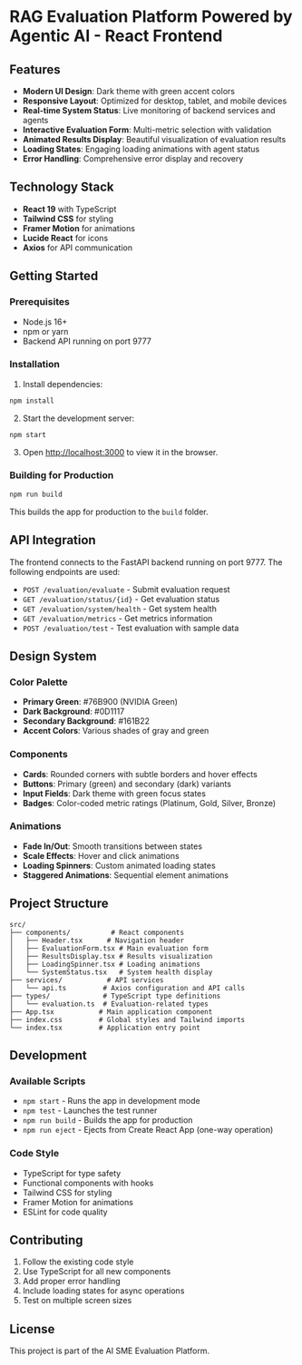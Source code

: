 # RAG Evaluation Platform Powered by Agentic AI - React Frontend

## Features

- **Modern UI Design**: Dark theme with green accent colors
- **Responsive Layout**: Optimized for desktop, tablet, and mobile devices
- **Real-time System Status**: Live monitoring of backend services and agents
- **Interactive Evaluation Form**: Multi-metric selection with validation
- **Animated Results Display**: Beautiful visualization of evaluation results
- **Loading States**: Engaging loading animations with agent status
- **Error Handling**: Comprehensive error display and recovery

## Technology Stack

- **React 19** with TypeScript
- **Tailwind CSS** for styling
- **Framer Motion** for animations
- **Lucide React** for icons
- **Axios** for API communication

## Getting Started

### Prerequisites

- Node.js 16+ 
- npm or yarn
- Backend API running on port 9777

### Installation

1. Install dependencies:
```bash
npm install
```

2. Start the development server:
```bash
npm start
```

3. Open [http://localhost:3000](http://localhost:3000) to view it in the browser.

### Building for Production

```bash
npm run build
```

This builds the app for production to the `build` folder.

## API Integration

The frontend connects to the FastAPI backend running on port 9777. The following endpoints are used:

- `POST /evaluation/evaluate` - Submit evaluation request
- `GET /evaluation/status/{id}` - Get evaluation status
- `GET /evaluation/system/health` - Get system health
- `GET /evaluation/metrics` - Get metrics information
- `POST /evaluation/test` - Test evaluation with sample data

## Design System

### Color Palette

- **Primary Green**: #76B900 (NVIDIA Green)
- **Dark Background**: #0D1117
- **Secondary Background**: #161B22
- **Accent Colors**: Various shades of gray and green

### Components

- **Cards**: Rounded corners with subtle borders and hover effects
- **Buttons**: Primary (green) and secondary (dark) variants
- **Input Fields**: Dark theme with green focus states
- **Badges**: Color-coded metric ratings (Platinum, Gold, Silver, Bronze)

### Animations

- **Fade In/Out**: Smooth transitions between states
- **Scale Effects**: Hover and click animations
- **Loading Spinners**: Custom animated loading states
- **Staggered Animations**: Sequential element animations

## Project Structure

```
src/
├── components/          # React components
│   ├── Header.tsx      # Navigation header
│   ├── EvaluationForm.tsx # Main evaluation form
│   ├── ResultsDisplay.tsx # Results visualization
│   ├── LoadingSpinner.tsx # Loading animations
│   └── SystemStatus.tsx   # System health display
├── services/           # API services
│   └── api.ts         # Axios configuration and API calls
├── types/             # TypeScript type definitions
│   └── evaluation.ts  # Evaluation-related types
├── App.tsx           # Main application component
├── index.css         # Global styles and Tailwind imports
└── index.tsx         # Application entry point
```

## Development

### Available Scripts

- `npm start` - Runs the app in development mode
- `npm test` - Launches the test runner
- `npm run build` - Builds the app for production
- `npm run eject` - Ejects from Create React App (one-way operation)

### Code Style

- TypeScript for type safety
- Functional components with hooks
- Tailwind CSS for styling
- Framer Motion for animations
- ESLint for code quality

## Contributing

1. Follow the existing code style
2. Use TypeScript for all new components
3. Add proper error handling
4. Include loading states for async operations
5. Test on multiple screen sizes

## License

This project is part of the AI SME Evaluation Platform.

